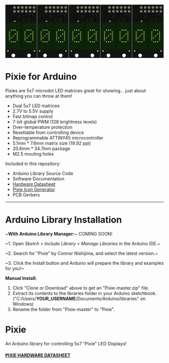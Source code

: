 ![Pixie](extras/img/modules.png)

# Pixie for Arduino

Pixies are 5x7 microdot LED matrices great for showing... just about anything you can throw at them!

- Dual 5x7 LED matrices
- 2.7V to 5.5V supply
- Fast bitmap control
- 7-bit global PWM (128 brightness levels)
- Over-temperature protection
- Resettable from controlling device
- Reprogrammable ATTINY45 microcontroller
- 5.1mm * 7.6mm matrix size (19.92 ppi)
- 20.6mm * 34.7mm package
- M2.5 mouting holes

Included in this repository:

- Arduino Library Source Code
- Software Documentation
- [Hardware Datasheet](https://connornishijima.github.io/Pixie/extras/datasheet.html)
- [Pixie Icon Generator](https://connornishijima.github.io/Pixie/extras/icon_generator.html)
- PCB Gerbers

----------
# Arduino Library Installation

~**With Arduino Library Manager:**~ COMING SOON!

~1. Open *Sketch > Include Library > Manage Libraries* in the Arduino IDE.~

~2. Search for "Pixie" by Connor Nishijima, and select the latest version.~

~3. Click the Install button and Arduino will prepare the library and examples for you!~

**Manual Install:**

1. Click "Clone or Download" above to get an "Pixie-master.zip" file.
2. Extract its contents to the libraries folder in your Arduino sketchbook. ("C:/Users/**YOUR_USERNAME**/Documents/Arduino/libraries" on Windows)
3. Rename the folder from "Pixie-master" to "Pixie".






# Pixie
An Arduino library for controlling 5x7 "Pixie" LED Displays!

#### [PIXIE HARDWARE DATASHEET](https://connornishijima.github.io/Pixie)
